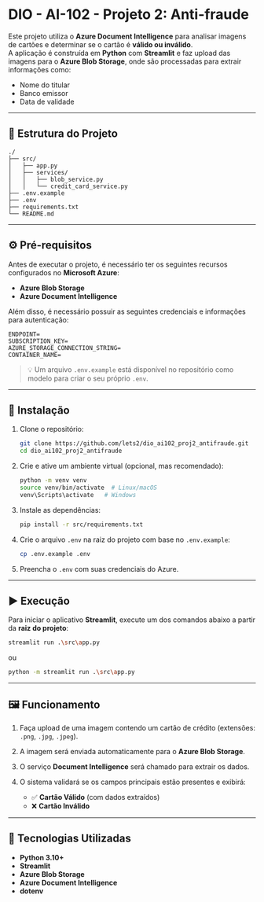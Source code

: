 # DIO - AI-102 - Projeto 2: Anti-fraude

Este projeto utiliza o **Azure Document Intelligence** para analisar imagens de cartões e determinar se o cartão é **válido ou inválido**.  
A aplicação é construída em **Python** com **Streamlit** e faz upload das imagens para o **Azure Blob Storage**, onde são processadas para extrair informações como:

- Nome do titular  
- Banco emissor  
- Data de validade  

---

## 🚀 Estrutura do Projeto

```
./
├── src/
│   ├── app.py
│   ├── services/
│   │   ├── blob_service.py
│   │   └── credit_card_service.py
├── .env.example
├── .env
├── requirements.txt
└── README.md
```

---

## ⚙️ Pré-requisitos

Antes de executar o projeto, é necessário ter os seguintes recursos configurados no **Microsoft Azure**:

- **Azure Blob Storage**
- **Azure Document Intelligence**

Além disso, é necessário possuir as seguintes credenciais e informações para autenticação:

```
ENDPOINT=
SUBSCRIPTION_KEY=
AZURE_STORAGE_CONNECTION_STRING=
CONTAINER_NAME=
```

> 💡 Um arquivo `.env.example` está disponível no repositório como modelo para criar o seu próprio `.env`.

---

## 🧩 Instalação

1. Clone o repositório:
   ```bash
   git clone https://github.com/lets2/dio_ai102_proj2_antifraude.git
   cd dio_ai102_proj2_antifraude
   ```

2. Crie e ative um ambiente virtual (opcional, mas recomendado):
   ```bash
   python -m venv venv
   source venv/bin/activate  # Linux/macOS
   venv\Scripts\activate   # Windows
   ```

3. Instale as dependências:
   ```bash
   pip install -r src/requirements.txt
   ```

4. Crie o arquivo `.env` na raiz do projeto com base no `.env.example`:
   ```bash
   cp .env.example .env
   ```

5. Preencha o `.env` com suas credenciais do Azure.

---

## ▶️ Execução

Para iniciar o aplicativo **Streamlit**, execute um dos comandos abaixo a partir da **raiz do projeto**:

```bash
streamlit run .\src\app.py
```
ou
```bash
python -m streamlit run .\src\app.py
```

---

## 🖼️ Funcionamento

1. Faça upload de uma imagem contendo um cartão de crédito (extensões: `.png`, `.jpg`, `.jpeg`).
2. A imagem será enviada automaticamente para o **Azure Blob Storage**.
3. O serviço **Document Intelligence** será chamado para extrair os dados.
4. O sistema validará se os campos principais estão presentes e exibirá:

   - ✅ **Cartão Válido** (com dados extraídos)
   - ❌ **Cartão Inválido**

---

## 🧠 Tecnologias Utilizadas

- **Python 3.10+**
- **Streamlit**
- **Azure Blob Storage**
- **Azure Document Intelligence**
- **dotenv**

